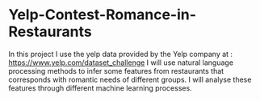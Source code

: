 # Yelp-Contest-Romance-in-Restaurants
In this project I use the yelp data provided by the Yelp company at : https://www.yelp.com/dataset_challenge
I will use natural language processing methods to infer some features from restaurants that corresponds 
with romantic needs of different groups. I will analyse these features through different machine learning processes. 
